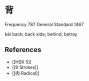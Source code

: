 # 背
Frequency 787
General Standard 1467

bèi
back; back side; behind; betray

## References
- [[HSK 5]]
- [[9 Strokes]]
- [[肉 Radical]]